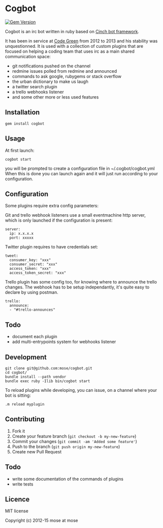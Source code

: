 # Cogbot

[![Gem Version](https://badge.fury.io/rb/cogbot.svg)](http://badge.fury.io/rb/cogbot)

Cogbot is an irc bot written in ruby based on [Cinch bot framework](https://github.com/cinchrb/cinch).

It has been in service at [Code Green](http://codegreenit.com) from 2012 to 2013 and his stability
was unquestionned. It is used with a collection of custom plugins that are focused on helping a coding
team that uses irc as a main shared communication space:

* git notifications pushed on the channel
* redmine issues polled from redmine and announced
* commands to ask google, rubygems or stack overflow
* the urban dictionary to make us laugh
* a twitter search plugin
* a trello webhooks listener
* and some other more or less used features


## Installation

    gem install cogbot

## Usage

At first launch:

    cogbot start

you will be prompted to create a configuration file in ~/.cogbot/cogbot.yml
When this is done you can launch again and it will just run according to your configuration.

## Configuration

Some plugins require extra config parameters:

Git and trello webhook listeners use a small eventmachine http server, which is only launched if the configuration is present:

    server:
      ip: x.x.x.x
      port: xxxxx

Twitter plugin requires to have credentials set:

    tweet:
      consumer_key: "xxx"
      consumer_secret: "xxx"
      access_token: "xxx"
      access_token_secret: "xxx"

Trello plugin has some config too, for knowing where to announce the trello changes. The webhook has to be setup independantly, it's quite easy to declare by using postman.

    trello:
      announce:
      - "#trello-announces"

## Todo

- document each plugin
- add multi-entrypoints system for webhooks listener

## Development

    git clone git@github.com:mose/cogbot.git
    cd cogbot/
    bundle install --path vendor
    bundle exec ruby -Ilib bin/cogbot start

To reload plugins while developing, you can issue, on a channel where your bot is sitting:

    .m reload myplugin

## Contributing

1. Fork it
2. Create your feature branch (`git checkout -b my-new-feature`)
3. Commit your changes (`git commit -am 'Added some feature'`)
4. Push to the branch (`git push origin my-new-feature`)
5. Create new Pull Request

## Todo

* write some documentation of the commands of plugins
* write tests

## Licence

MIT license

Copyright (c) 2012-15 mose at mose
